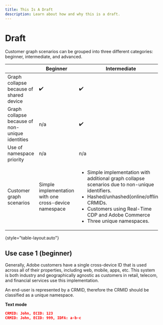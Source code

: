 ```yaml
---
title: This Is A Draft
description: Learn about how and why this is a draft.
---
```

# Draft

Customer graph scenarios can be grouped into three different categories: beginner, intermediate, and advanced. 

| | Beginner | Intermediate | Advanced |
| --- | --- | --- | --- |
| Graph collapse because of shared device | ✔️ |  ✔️ |  ✔️ 
| Graph collapse because of non-unique identities | n/a |  ✔️  |  ✔️ 
| Use of namespace priority | n/a | n/a |  ✔️  |
| Customer graph scenarios | Simple implementation with one cross-device namespace | <ul><li>Simple implementation with additional graph collapse scenarios due to non-unique identifiers.</li><li>Hashed/unhashed(online/offline) CRMIDs.</li><li>Customers using Real-Time CDP and Adobe Commerce</li><li>Three unique namespaces.</li></ul> | <ul><li>Support for multiple lines of businesses.</li><li>Complex implementation.</li></ul> |

{style="table-layout:auto"}

## Use case 1 (beginner)

Generally, Adobe customers have a single cross-device ID that is used across all of their properties, including web, mobile, apps, etc. This system is both industry and geographically agnostic as customers in retail, telecom, and financial services use this implementation.

An end-user is represented by a CRMID, therefore the CRMID should be classified as a unique namespace. 

**Text mode**

```json
CRMID: John, ECID: 123
CRMID: John, ECID: 999, IDFA: a-b-c
```